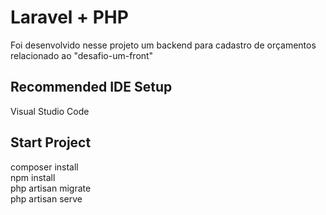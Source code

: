 # Laravel + PHP

Foi desenvolvido nesse projeto um backend para cadastro de orçamentos relacionado ao "desafio-um-front"

## Recommended IDE Setup

Visual Studio Code

 ## Start Project
  
  composer install <br>
  npm install <br>
  php artisan migrate <br>
  php artisan serve
